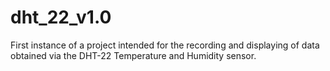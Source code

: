 # dht_22_v1.0
First instance of a project intended for the recording and displaying of data obtained via the DHT-22 Temperature and Humidity sensor.
